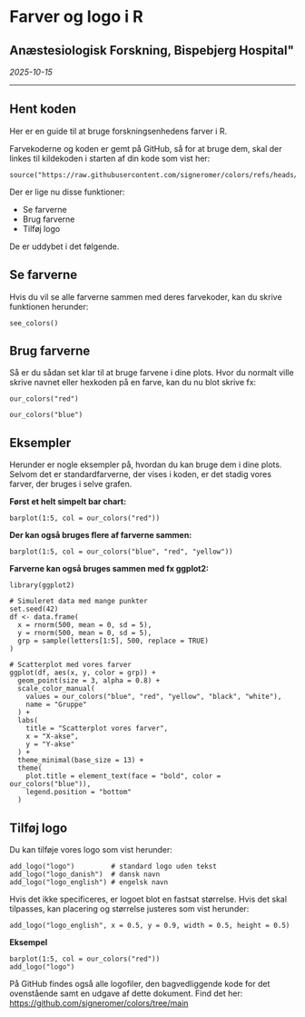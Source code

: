 # Farver og logo i R
## Anæstesiologisk Forskning, Bispebjerg Hospital"
_2025-10-15_
____________________________________

## Hent koden

Her er en guide til at bruge forskningsenhedens farver i R. 

Farvekoderne og koden er gemt på GitHub, så for at bruge dem, skal der linkes til kildekoden i starten af din kode som vist her:

```{r source code}
source("https://raw.githubusercontent.com/signeromer/colors/refs/heads/main/our_colors_source.R")
```

Der er lige nu disse funktioner:

* Se farverne
* Brug farverne
* Tilføj logo

De er uddybet i det følgende.


## Se farverne

Hvis du vil se alle farverne sammen med deres farvekoder, kan du skrive funktionen herunder:

```{r see colors, echo=TRUE, eval=TRUE}
see_colors()
```

## Brug farverne

Så er du sådan set klar til at bruge farvene i dine plots. Hvor du normalt ville skrive navnet eller hexkoden på en farve, kan du nu blot skrive fx:

```{r use colors, echo=TRUE, eval=FALSE}
our_colors("red")

our_colors("blue")
```


## Eksempler

Herunder er nogle eksempler på, hvordan du kan bruge dem i dine plots.
Selvom det er standardfarverne, der vises i koden, er det stadig vores farver, der bruges i selve grafen.

**Først et helt simpelt bar chart:**
```{r simple bar chart, echo=TRUE, eval=TRUE}
barplot(1:5, col = our_colors("red"))
```

**Der kan også bruges flere af farverne sammen:**
```{r multicolor bar chart, echo=TRUE, eval=TRUE}
barplot(1:5, col = our_colors("blue", "red", "yellow"))
```

**Farverne kan også bruges sammen med fx ggplot2:**
```{r ggplot2, echo=TRUE, EVAL=TRUE}
library(ggplot2)

# Simuleret data med mange punkter
set.seed(42)
df <- data.frame(
  x = rnorm(500, mean = 0, sd = 5),
  y = rnorm(500, mean = 0, sd = 5),
  grp = sample(letters[1:5], 500, replace = TRUE)
)

# Scatterplot med vores farver
ggplot(df, aes(x, y, color = grp)) +
  geom_point(size = 3, alpha = 0.8) +
  scale_color_manual(
    values = our_colors("blue", "red", "yellow", "black", "white"),
    name = "Gruppe"
  ) +
  labs(
    title = "Scatterplot vores farver",
    x = "X-akse",
    y = "Y-akse"
  ) +
  theme_minimal(base_size = 13) +
  theme(
    plot.title = element_text(face = "bold", color = our_colors("blue")),
    legend.position = "bottom"
  )
```

## Tilføj logo

Du kan tilføje vores logo som vist herunder:

```{r logo, echo=TRUE, eval=FALSE}
add_logo("logo")         # standard logo uden tekst
add_logo("logo_danish")  # dansk navn
add_logo("logo_english") # engelsk navn
```

Hvis det ikke specificeres, er logoet blot en fastsat størrelse. Hvis det skal tilpasses, kan placering og størrelse justeres som vist herunder:

```{r logo tilpasset, echo=TRUE, eval=FALSE}
add_logo("logo_english", x = 0.5, y = 0.9, width = 0.5, height = 0.5)
```

**Eksempel**
```{r logo eksempel, echo=TRUE, eval=TRUE}
barplot(1:5, col = our_colors("red"))
add_logo("logo")
```

På GitHub findes også alle logofiler, den bagvedliggende kode for det ovenstående samt en udgave af dette dokument.
Find det her: https://github.com/signeromer/colors/tree/main
